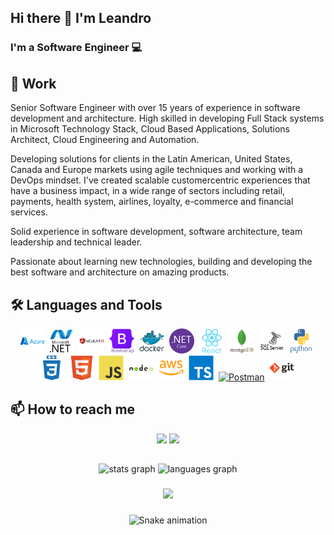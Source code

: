 ## Hi there 👋 I'm Leandro
   
<h3>
I'm a Software Engineer 💻
</h3> 

## 💼 Work  

  Senior Software Engineer with over 15 years of experience in software development and architecture. High skilled in developing Full Stack systems in Microsoft Technology Stack, Cloud Based Applications, Solutions Architect, Cloud Engineering and Automation.

Developing solutions for clients in the Latin American, United States, Canada and Europe markets using agile techniques and working with a DevOps mindset. I've created scalable customercentric experiences that have a business impact, in a wide range of sectors including retail, payments, health system, airlines, loyalty, e-commerce and financial services.

Solid experience in software development, software architecture, team leadership and technical leader.

Passionate about learning new technologies, building and developing the best software and architecture on amazing products.

## 🛠 Languages and Tools
 
<div id="header" align="center">
<p dir="auto">
<a target="_blank" rel="noopener noreferrer" href="https://github.com/devicons/devicon/blob/master/icons/azure/azure-original-wordmark.svg"><img src="https://github.com/devicons/devicon/raw/master/icons/azure/azure-original-wordmark.svg" title="Azure" alt="azure" width="40" height="40" style="max-width: 100%;"></a> 
<a target="_blank" rel="noopener noreferrer" href="https://github.com/devicons/devicon/blob/master/icons/dot-net/dot-net-original-wordmark.svg"><img src="https://github.com/devicons/devicon/raw/master/icons/dot-net/dot-net-original-wordmark.svg" title=".Net" alt="dot" width="40" height="40" style="max-width: 100%;"></a> 
<a target="_blank" rel="noopener noreferrer" href="https://github.com/devicons/devicon/blob/master/icons/angularjs/angularjs-original-wordmark.svg"><img src="https://github.com/devicons/devicon/raw/master/icons/angularjs/angularjs-original-wordmark.svg" title="Angular" alt="angularjs" width="40" height="40" style="max-width: 100%;"></a> 
<a target="_blank" rel="noopener noreferrer" href="https://github.com/devicons/devicon/blob/master/icons/bootstrap/bootstrap-original-wordmark.svg"><img src="https://github.com/devicons/devicon/raw/master/icons/bootstrap/bootstrap-original-wordmark.svg" title="Bootstrap" alt="bootstrap" width="40" height="40" style="max-width: 100%;"></a> 
<a target="_blank" rel="noopener noreferrer" href="https://github.com/devicons/devicon/blob/master/icons/docker/docker-original-wordmark.svg"><img src="https://github.com/devicons/devicon/raw/master/icons/docker/docker-original-wordmark.svg" title="Docker" alt="docker" width="40" height="40" style="max-width: 100%;"></a> 
<a target="_blank" rel="noopener noreferrer" href="https://github.com/devicons/devicon/blob/master/icons/dotnetcore/dotnetcore-original.svg"><img src="https://github.com/devicons/devicon/raw/master/icons/dotnetcore/dotnetcore-original.svg" title=".Net Core" alt="dotnetcore" width="40" height="40" style="max-width: 100%;"></a> 
<a target="_blank" rel="noopener noreferrer" href="https://github.com/devicons/devicon/blob/master/icons/react/react-original-wordmark.svg"><img src="https://github.com/devicons/devicon/raw/master/icons/react/react-original-wordmark.svg" title="React" alt="react" width="40" height="40" style="max-width: 100%;"></a> 
<a target="_blank" rel="noopener noreferrer" href="https://github.com/devicons/devicon/blob/master/icons/mongodb/mongodb-original-wordmark.svg"><img src="https://github.com/devicons/devicon/raw/master/icons/mongodb/mongodb-original-wordmark.svg" title="MongoDB" alt="mongodb" width="40" height="40" style="max-width: 100%;"></a> 
<a target="_blank" rel="noopener noreferrer" href="https://github.com/devicons/devicon/blob/master/icons/microsoftsqlserver/microsoftsqlserver-plain-wordmark.svg"><img src="https://github.com/devicons/devicon/raw/master/icons/microsoftsqlserver/microsoftsqlserver-plain-wordmark.svg" title="SQL Server" alt="microsoftsqlserver" width="40" height="40" style="max-width: 100%;"></a> 
<a target="_blank" rel="noopener noreferrer" href="https://github.com/devicons/devicon/blob/master/icons/python/python-original-wordmark.svg"><img src="https://github.com/devicons/devicon/raw/master/icons/python/python-original-wordmark.svg" title="Python" alt="python" width="40" height="40" style="max-width: 100%;"></a> 
<a target="_blank" rel="noopener noreferrer" href="https://github.com/devicons/devicon/blob/master/icons/css3/css3-plain-wordmark.svg"><img src="https://github.com/devicons/devicon/raw/master/icons/css3/css3-plain-wordmark.svg" title="CSS" alt="CSS" width="40" height="40" style="max-width: 100%;"></a> 
<a target="_blank" rel="noopener noreferrer" href="https://github.com/devicons/devicon/blob/master/icons/html5/html5-original.svg"><img src="https://github.com/devicons/devicon/raw/master/icons/html5/html5-original.svg" title="HTML" alt="HTML" width="40" height="40" style="max-width: 100%;"></a> 
<a target="_blank" rel="noopener noreferrer" href="https://github.com/devicons/devicon/blob/master/icons/javascript/javascript-original.svg"><img src="https://github.com/devicons/devicon/raw/master/icons/javascript/javascript-original.svg" title="JavaScript" alt="JavaScript" width="40" height="40" style="max-width: 100%;"></a> 
<a target="_blank" rel="noopener noreferrer" href="https://github.com/devicons/devicon/blob/master/icons/nodejs/nodejs-original-wordmark.svg"><img src="https://github.com/devicons/devicon/raw/master/icons/nodejs/nodejs-original-wordmark.svg" title="NodeJS" alt="NodeJS" width="40" height="40" style="max-width: 100%;"></a> 
<a target="_blank" rel="noopener noreferrer" href="https://github.com/devicons/devicon/blob/master/icons/amazonwebservices/amazonwebservices-plain-wordmark.svg"><img src="https://github.com/devicons/devicon/raw/master/icons/amazonwebservices/amazonwebservices-plain-wordmark.svg" title="AWS" alt="AWS" width="40" height="40" style="max-width: 100%;"></a> 
<a target="_blank" rel="noopener noreferrer" href="https://github.com/devicons/devicon/blob/master/icons/typescript/typescript-original.svg"><img src="https://github.com/devicons/devicon/raw/master/icons/typescript/typescript-original.svg" title="TypeScript" alt="typescript" width="40" height="40" style="max-width: 100%;"></a> 
<a target="_blank" rel="noopener noreferrer" href="https://camo.githubusercontent.com/93b32389bf746009ca2370de7fe06c3b5146f4c99d99df65994f9ced0ba41685/68747470733a2f2f7777772e766563746f726c6f676f2e7a6f6e652f6c6f676f732f676574706f73746d616e2f676574706f73746d616e2d69636f6e2e737667"><img src="https://camo.githubusercontent.com/93b32389bf746009ca2370de7fe06c3b5146f4c99d99df65994f9ced0ba41685/68747470733a2f2f7777772e766563746f726c6f676f2e7a6f6e652f6c6f676f732f676574706f73746d616e2f676574706f73746d616e2d69636f6e2e737667" title="Postman" alt="Postman" width="40" height="40" data-canonical-src="https://www.vectorlogo.zone/logos/getpostman/getpostman-icon.svg" style="max-width: 100%;"></a> 
<a target="_blank" rel="noopener noreferrer" href="https://github.com/devicons/devicon/blob/master/icons/git/git-original-wordmark.svg"><img src="https://github.com/devicons/devicon/raw/master/icons/git/git-original-wordmark.svg" title="GIT" width="40" height="40" style="max-width: 100%;"></a> 
</p>

</div>

## 📫 How to reach me

<!--* [LinkedIn](https://www.linkedin.com/in/leandro-carlini)
* [Email](mailto:leandrocarlini@gmail.com)-->
<div align="center">
<div>
  <a target="_blank" href = "mailto:leandrocarlini@gmail.com"><img src="https://img.shields.io/badge/-Gmail-%23333?style=for-the-badge&logo=gmail&logoColor=white" target="_blank"></a>
  <a target="_blank" href="https://www.linkedin.com/in/leandro-carlini" target="_blank"><img src="https://img.shields.io/badge/-LinkedIn-%230077B5?style=for-the-badge&logo=linkedin&logoColor=white"></a> 

</div>
</div>



##

###
<div align="center">
  <img src="https://github-readme-stats.vercel.app/api?hide_title=false&hide_rank=false&show_icons=true&include_all_commits=true&count_private=true&disable_animations=false&theme=dark&hide_border=false&username=leosourcecode" height="150" alt="stats graph"  />
  <img src="https://github-readme-stats.vercel.app/api/top-langs?&hide_title=false&layout=compact&card_width=320&langs_count=5&theme=dark&hide_border=false&username=leosourcecode" height="150" alt="languages graph"  />
</div>

###
<div align="center">
  <img src="https://profile-counter.glitch.me/leosourcecode/count.svg?"  />
</div>

###

<div align="center">
   <img src="https://raw.githubusercontent.com/leosourcecode/leosourcecode/1f6b42ae0a9224fb5a47de65342f910cc8267a9e/assets/snake/snake.svg" alt="Snake animation" />
</div>

<!--
Languages and Tools:
● .Net Core, .Net Framework, ASP .Net MVC, Web Forms, Windows Services, NuGet Packages among others.
● C#, AutoMapper, SignalIR, Hangfire, PowerShell, Python, NPM, JavaScript, TypeScript, JQuery, ES6 and Webpack.
● REST API, GraphQL, gRPC, WCF, SOA, JSon and OAuth.
● MSSQL Server, CosmosDB, DynamoDB, MySQL, MariaDB, MongoDB and Redis
● ADO .Net, Entity Framework Core and Dapper.
● NodeJS, Express, Mongoose, Sequelize, Request, AWS SDK among others.
● Angular, CSS, HTML, Syncfusion, Razor, React Native and Bootstrap.
● Azure DevOps, DevSecOps, CI/CD, ALM, TFS, VSTS, GitLab, Docker, Docker Compose, Chef Infra and Chocolatey.
● GIT and TFVC.
● Azure (Azure Functions, Pipelines, ARM Templates, Resources Groups, Azure Storage, Monitor, Key Vault, Alerts, ServiceBus, LogicApps, API Management, Web Apps, Application Insights, Log Analytics, SQL Database, SQL Elastic Pool, AD, VM among others), Azure SDK and PowerApps.
● AWS (Amplify, AppSync, Cognito, Elastic Beanstalk, CodeCommit, EC2, S3, IAM, Cloud Formation, Lambda, CloudWatch, RDS, SNS, SQS, KMS, VPC and Systems Manager) and AWS SDK.
● IaaS, PaaS, FaaS and SaaS.
● IoC/DI, Microservices, Serverless, Clean Code, Best Practices, OOP, SOLID, Design Patterns and Data Modeling.
● MSTest, XUnit, NUnit, Moq, Rhino Mocks, SpecFlow, Selenium, MochaJS, SinonJS, ChaiJS, DDD, TDD and BDD.
● ReSharper, Postman, Swagger, Service Insight, Polly, FluentValidation, Password Manager, SumoLogic, GrayLog, NLog, Serilog, Stripe, ServiceNow, SoapUI and Fiddler.
● Agile Scrum, Azure Boards, Kanban, Jira, SAFe, Confluence and Slack.

👇🏼 Check out my Github page.
https://github.com/leosourcecode

📫 Contact me: leandrocarlini@gmail.com

Software Engineer | Full Stack Developer | C# Developer | .Net Developer | Azure Developer | AWS Developer | Software Developer | Back-End Developer | Solutions Architect | Software Architect | Specialist Software | Technical Leader | Software Consultant
-->
